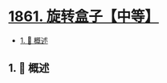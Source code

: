 # [1861. 旋转盒子【中等】](https://github.com/tnotesjs/TNotes.leetcode/tree/main/notes/1861.%20%E6%97%8B%E8%BD%AC%E7%9B%92%E5%AD%90%E3%80%90%E4%B8%AD%E7%AD%89%E3%80%91)

<!-- region:toc -->

- [1. 📝 概述](#1--概述)

<!-- endregion:toc -->

## 1. 📝 概述
